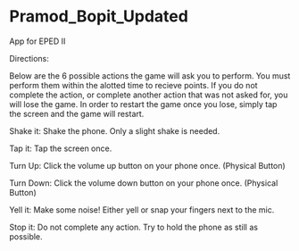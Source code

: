 Pramod_Bopit_Updated
====================

App for EPED II

Directions:

Below are the 6 possible actions the game will ask you to perform. You must perform them within the alotted time to recieve points. If you do not complete the action, or complete another action that was not asked for, you will lose the game. In order to restart the game once you lose, simply tap the screen and the game will restart.

Shake it: Shake the phone. Only a slight shake is needed.

Tap it: Tap the screen once.

Turn Up: Click the volume up button on your phone once. (Physical Button)

Turn Down: Click the volume down button on your phone once. (Physical Button)

Yell it: Make some noise! Either yell or snap your fingers next to the mic.

Stop it: Do not complete any action. Try to hold the phone as still as possible.

